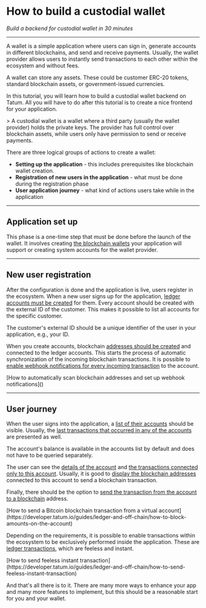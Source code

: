 # How to build a custodial wallet

*Build a backend for custodial wallet in 30 minutes*

---

A wallet is a simple application where users can sign in, generate accounts in different blockchains, and send and receive payments. Usually, the wallet provider allows users to instantly send transactions to each other within the ecosystem and without fees.

<div class="toolbar-note">
A wallet can store any assets. These could be customer ERC-20 tokens, standard blockchain assets, or government-issued currencies.
</div>

In this tutorial, you will learn how to build a custodial wallet backend on Tatum. All you will have to do after this tutorial is to create a nice frontend for your application.

<div class="toolbar-note">
> A custodial wallet is a wallet where a third party (usually the wallet provider) holds the private keys. The provider has full control over blockchain assets, while users only have permission to send or receive payments.
</div>

There are three logical groups of actions to create a wallet:
- **Setting up the application** - this includes prerequisites like blockchain wallet creation.
- **Registration of new users in the application** - what must be done during the registration phase
- **User application journey** - what kind of actions users take while in the application

---

## Application set up

This phase is a one-time step that must be done before the launch of the wallet. It involves creating [the blockchain wallets](https://developer.tatum.io/rest/blockchain/generate-bitcoin-wallet) your application will support or creating system accounts for the wallet provider.


---


## New user registration

After the configuration is done and the application is live, users register in the ecosystem. When a new user signs up for the application, [ledger accounts must be created](https://developer.tatum.io/rest/virtual-accounts/create-new-account) for them. Every account should be created with the external ID of the customer. This makes it possible to list all accounts for the specific customer.

<div class="toolbar-tip">
The customer's external ID should be a unique identifier of the user in your application, e.g., your ID.
</div>

When you create accounts, blockchain [addresses should be created](https://developer.tatum.io/rest/virtual-accounts/create-new-deposit-address) and connected to the ledger accounts. This starts the process of automatic synchronization of the incoming blockchain transactions. It is possible to [enable webhook notifications for every incoming transaction](https://developer.tatum.io/rest/subscriptions/create-new-subscription) to the account.

<div class="toolbar-tip">
[How to automatically scan blockchain addresses and set up webhook notifications]()
</div>

---

## User journey

When the user signs into the application, a [list of their accounts](https://developer.tatum.io/rest/virtual-accounts/list-all-customer-accounts) should be visible. Usually, the [last transactions that occurred in any of the accounts](https://developer.tatum.io/rest/virtual-accounts/list-all-customer-accounts) are presented as well.

<div class="toolbar-note">
The account's balance is available in the accounts list by default and does not have to be queried separately.
</div>

The user can see the [details of the account](https://developer.tatum.io/rest/virtual-accounts/get-account-by-id) and [the transactions connected only to this account](https://developer.tatum.io/rest/virtual-accounts/find-transactions-for-account). Usually, it is good to [display the blockchain addresses](https://developer.tatum.io/rest/virtual-accounts/get-all-deposit-addresses-for-account) connected to this account to send a blockchain transaction.

Finally, there should be the option to [send the transaction from the account to a blockchain](https://developer.tatum.io/rest/virtual-accounts/send-bitcoin-from-tatum-account-to-address) address.

<div class="toolbar-tip">
[How to send a Bitcoin blockchain transaction from a virtual account](https://developer.tatum.io/guides/ledger-and-off-chain/how-to-block-amounts-on-the-account)
</div>

Depending on the requirements, it is possible to enable transactions within the ecosystem to be exclusively performed inside the application. These are [ledger transactions](https://developer.tatum.io/rest/virtual-accounts/send-payment), which are feeless and instant.

<div class="toolbar-tip">
[How to send feeless instant transaction](https://developer.tatum.io/guides/ledger-and-off-chain/how-to-send-feeless-instant-transaction)
</div>

And that's all there is to it. There are many more ways to enhance your app and many more features to implement, but this should be a reasonable start for you and your wallet.


